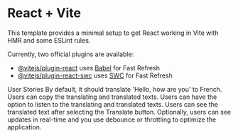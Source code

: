 # React + Vite

This template provides a minimal setup to get React working in Vite with HMR and some ESLint rules.

Currently, two official plugins are available:

- [@vitejs/plugin-react](https://github.com/vitejs/vite-plugin-react/blob/main/packages/plugin-react/README.md) uses [Babel](https://babeljs.io/) for Fast Refresh
- [@vitejs/plugin-react-swc](https://github.com/vitejs/vite-plugin-react-swc) uses [SWC](https://swc.rs/) for Fast Refresh

User Stories
By default, it should translate 'Hello, how are you' to French.
Users can copy the translating and translated texts.
Users can have the option to listen to the translating and translated texts.
Users can see the translated text after selecting the Translate button. Optionally, users can see updates in real-time and you use debounce or throttling to optimize the application.




